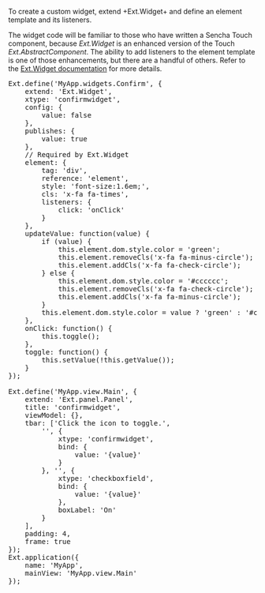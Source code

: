 To create a custom widget, extend +Ext.Widget+ and define an element template and its listeners.

<div type="expander" caption="Widgets are similar to the Touch Ext.AbstractComponent">
The widget code will be familiar to those who have written a Sencha Touch component, 
because <i>Ext.Widget</i> is an enhanced version of  the Touch <i>Ext.AbstractComponent</i>.
The ability to add listeners to the element template is one of those enhancements, but 
there are a handful of others. Refer to the <a href="http://docs.sencha.com/extjs/5.0/apidocs/#!/api/Ext.Widget" target="api">Ext.Widget documentation</a> for more details.
</div>

<pre class="runnable run">
Ext.define('MyApp.widgets.Confirm', {
    extend: 'Ext.Widget',
    xtype: 'confirmwidget',
    config: {
        value: false
    },
    publishes: {
        value: true
    },
    // Required by Ext.Widget
    element: {
        tag: 'div',
        reference: 'element',
        style: 'font-size:1.6em;',
        cls: 'x-fa fa-times',
        listeners: {
            click: 'onClick'
        }
    },
    updateValue: function(value) {
        if (value) {
            this.element.dom.style.color = 'green';
            this.element.removeCls('x-fa fa-minus-circle');
            this.element.addCls('x-fa fa-check-circle');
        } else {
            this.element.dom.style.color = '#cccccc';
            this.element.removeCls('x-fa fa-check-circle');
            this.element.addCls('x-fa fa-minus-circle');
        }
        this.element.dom.style.color = value ? 'green' : '#cccccc';
    },
    onClick: function() {
        this.toggle();
    },
    toggle: function() {
        this.setValue(!this.getValue());
    }
});

Ext.define('MyApp.view.Main', {
    extend: 'Ext.panel.Panel',
    title: 'confirmwidget',
    viewModel: {},
    tbar: ['Click the icon to toggle.',
        '', {
            xtype: 'confirmwidget',
            bind: {
                value: '{value}'
            }
        }, '', {
            xtype: 'checkboxfield',
            bind: {
                value: '{value}'
            },
            boxLabel: 'On'
        }
    ],
    padding: 4,
    frame: true
});
Ext.application({
    name: 'MyApp',
    mainView: 'MyApp.view.Main'
});</pre>

